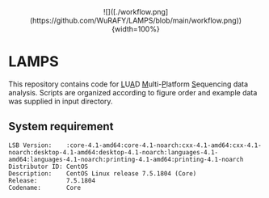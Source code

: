 <center>
![]([./workflow.png](https://github.com/WuRAFY/LAMPS/blob/main/workflow.png)){width=100%}  
</center>

# LAMPS
This repository contains code for <u>L</u>U<u>A</u>D <u>M</u>ulti-<u>P</u>latform <u>S</u>equencing data analysis. Scripts are organized according to figure order and example data was supplied in input directory.

## System requirement

```         
LSB Version:    :core-4.1-amd64:core-4.1-noarch:cxx-4.1-amd64:cxx-4.1-noarch:desktop-4.1-amd64:desktop-4.1-noarch:languages-4.1-amd64:languages-4.1-noarch:printing-4.1-amd64:printing-4.1-noarch
Distributor ID: CentOS
Description:    CentOS Linux release 7.5.1804 (Core) 
Release:        7.5.1804
Codename:       Core
```
